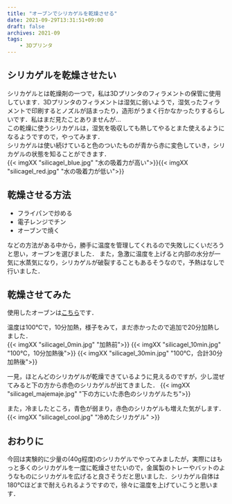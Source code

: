 ```yaml
---
title: "オーブンでシリカゲルを乾燥させる"
date: 2021-09-29T13:31:51+09:00
draft: false
archives: 2021-09
tags: 
    - 3Dプリンタ
---
```


## シリカゲルを乾燥させたい
シリカゲルとは乾燥剤の一つで，私は3Dプリンタのフィラメントの保管に使用しています．3Dプリンタのフィラメントは湿気に弱いようで，湿気ったフィラメントで印刷するとノズルが詰まったり，造形がうまく行かなかったりするらしいです．私はまだ見たことありませんが...  
この乾燥に使うシリカゲルは，湿気を吸収しても熱してやるとまた使えるようになるようですので，やってみます．  
シリカゲルは使い続けていると色のついたものが青から赤に変色していき，シリカゲルの状態を知ることができます．  
{{< imgXX "silicagel_blue.jpg" "水の吸着力が高い">}}{{< imgXX "silicagel_red.jpg" "水の吸着力が低い">}}

## 乾燥させる方法
- フライパンで炒める
- 電子レンジでチン
- オーブンで焼く

などの方法がある中から，勝手に温度を管理してくれるので失敗しにくいだろうと思い，オーブンを選びました．
また，急激に温度を上げると内部の水分が一気に水蒸気になり，シリカゲルが破裂することもあるそうなので，予熱はなしで行いました．

## 乾燥させてみた
使用したオーブンは[こちら](https://panasonic.jp/range/p-db/NE-M264.html)です．

温度は100℃で，10分加熱，様子をみて，まだ赤かったので追加で20分加熱しました．  
{{< imgXX "silicagel_0min.jpg" "加熱前">}}
{{< imgXX "silicagel_10min.jpg" "100℃，10分加熱後">}}
{{< imgXX "silicagel_30min.jpg" "100℃，合計30分加熱後">}}

一見，ほとんどのシリカゲルが乾燥できているように見えるのですが，少し混ぜてみると下の方から赤色のシリカゲルが出てきました．
{{< imgXX "silicagel_majemaje.jpg" "下の方にいた赤色のシリカゲルたち">}}

また，冷ましたところ，青色が弱まり，赤色のシリカゲルも増えた気がします．
{{< imgXX "silicagel_cool.jpg" "冷めたシリカゲル" >}}

## おわりに
今回は実験的に少量の(40g程度)のシリカゲルでやってみましたが，実際にはもっと多くのシリカゲルを一度に乾燥させたいので，金属製のトレーやバットのようなものにシリカゲルを広げると良さそうだと思いました．シリカゲル自体は180℃ほどまで耐えられるようですので，徐々に温度を上げていこうと思います．